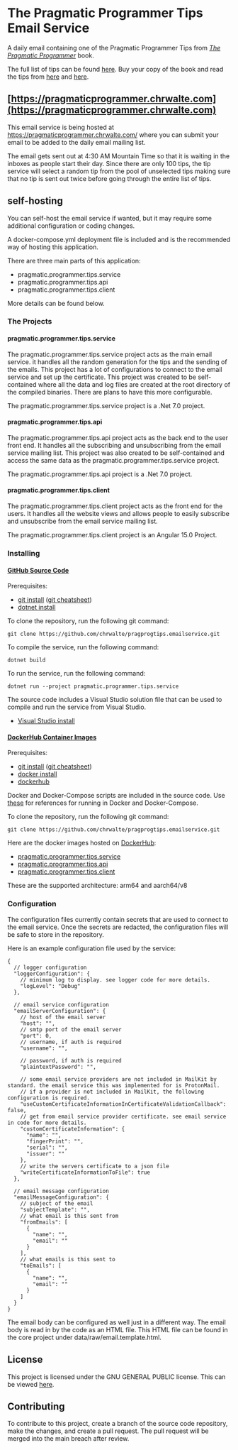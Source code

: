 # The Pragmatic Programmer Tips Email Service

A daily email containing one of the Pragmatic Programmer Tips from [_The Pragmatic Programmer_](https://pragprog.com/titles/tpp20/the-pragmatic-programmer-20th-anniversary-edition/) book.

The full list of tips can be found [here](https://www.pragprog.com/tips/).
Buy your copy of the book and read the tips from [here](https://www.amazon.com/Pragmatic-Programmer-journey-mastery-Anniversary/dp/0135957052/ref=sr_1_1?crid=154XKH7A4LP4C&keywords=The+Pragmatic+Programmer&qid=1650057783&sprefix=the+pragmatic+programmer%2Caps%2C354&sr=8-1) and [here](https://www.informit.com/store/pragmatic-programmer-your-journey-to-mastery-20th-anniversary-9780135957059?ranMID=24808).

## [https://pragmaticprogrammer.chrwalte.com](https://pragmaticprogrammer.chrwalte.com)

This email service is being hosted at <https://pragmaticprogrammer.chrwalte.com/> where you can submit your email to be added to the daily email mailing list.

The email gets sent out at 4:30 AM Mountain Time so that it is waiting in the inboxes as people start their day. Since there are only 100 tips, the tip service will select a random tip from the pool of unselected tips making sure that no tip is sent out twice before going through the entire list of tips.

## self-hosting

You can self-host the email service if wanted, but it may require some additional configuration or coding changes.

A docker-compose.yml deployment file is included and is the recommended way of hosting this application.

There are three main parts of this application:

- pragmatic.programmer.tips.service
- pragmatic.programmer.tips.api
- pragmatic.programmer.tips.client

More details can be found below.

### The Projects

#### pragmatic.programmer.tips.service

The pragmatic.programmer.tips.service project acts as the main email service. it handles all the random generation for the tips and the sending of the emails. This project has a lot of configurations to connect to the email service and set up the certificate. This project was created to be self-contained where all the data and log files are created at the root directory of the compiled binaries. There are plans to have this more configurable.

The pragmatic.programmer.tips.service project is a .Net 7.0 project.

#### pragmatic.programmer.tips.api

The pragmatic.programmer.tips.api project acts as the back end to the user front end. It handles all the subscribing and unsubscribing from the email service mailing list. This project was also created to be self-contained and access the same data as the pragmatic.programmer.tips.service project.

The pragmatic.programmer.tips.api project is a .Net 7.0 project.

#### pragmatic.programmer.tips.client

The pragmatic.programmer.tips.client project acts as the front end for the users. It handles all the website views and allows people to easily subscribe and unsubscribe from the email service mailing list.

The pragmatic.programmer.tips.client project is an Angular 15.0 Project.

### Installing

#### [GitHub Source Code](https://github.com/chrwalte/pragprogtips.emailservice)

Prerequisites:

- [git install](https://git-scm.com/) ([git cheatsheet](https://education.github.com/git-cheat-sheet-education.pdf))
- [dotnet install](https://dotnet.microsoft.com/en-us/)

To clone the repository, run the following git command:

```shell
git clone https://github.com/chrwalte/pragprogtips.emailservice.git
```

To compile the service, run the following command:

```shell
dotnet build
```

To run the service, run the following command:

```shell
dotnet run --project pragmatic.programmer.tips.service
```

The source code includes a Visual Studio solution file that can be used to compile and run the service from Visual Studio.

- [Visual Studio install](https://visualstudio.microsoft.com/)

#### [DockerHub Container Images](https://hub.docker.com/)

Prerequisites:

- [git install](https://git-scm.com/) ([git cheatsheet](https://education.github.com/git-cheat-sheet-education.pdf))
- [docker install](https://docs.docker.com/get-started/)
- [dockerhub](https://hub.docker.com)

Docker and Docker-Compose scripts are included in the source code. Use [these](https://github.com/ChrWalte/pragprogtips.emailservice/tree/main/scripts) for references for running in Docker and Docker-Compose.

To clone the repository, run the following git command:

```shell
git clone https://github.com/chrwalte/pragprogtips.emailservice.git
```

Here are the docker images hosted on [DockerHub](https://hub.docker.com/):

- [pragmatic.programmer.tips.service](https://hub.docker.com/repository/docker/chrwalte/pragmatic.programmer.tips.service)
- [pragmatic.programmer.tips.api](https://hub.docker.com/repository/docker/chrwalte/pragmatic.programmer.tips.api)
- [pragmatic.programmer.tips.client](https://hub.docker.com/repository/docker/chrwalte/pragmatic.programmer.tips.client)

These are the supported architecture: arm64 and aarch64/v8

### Configuration

The configuration files currently contain secrets that are used to connect to the email service.
Once the secrets are redacted, the configuration files will be safe to store in the repository.

Here is an example configuration file used by the service:

```jsonc
{
  // logger configuration
  "loggerConfiguration": {
    // minimum log to display. see logger code for more details.
    "logLevel": "Debug"
  },

  // email service configuration
  "emailServerConfiguration": {
    // host of the email server
    "host": "",
    // smtp port of the email server
    "port": 0,
    // username, if auth is required
    "username": "",

    // password, if auth is required
    "plaintextPassword": "",

    // some email service providers are not included in MailKit by standard. the email service this was implemented for is ProtonMail.
    // if a provider is not included in MailKit, the following configuration is required.
    "useCustomCertificateInformationInCertificateValidationCallback": false,
    // get from email service provider certificate. see email service in code for more details.
    "customCertificateInformation": {
      "name": "",
      "fingerPrint": "",
      "serial": "",
      "issuer": ""
    },
    // write the servers certificate to a json file
    "writeCertificateInformationToFile": true
  },

  // email message configuration
  "emailMessageConfiguration": {
    // subject of the email
    "subjectTemplate": "",
    // what email is this sent from
    "fromEmails": [
      {
        "name": "",
        "email": ""
      }
    ],
    // what emails is this sent to
    "toEmails": [
      {
        "name": "",
        "email": ""
      }
    ]
  }
}
```

The email body can be configured as well just in a different way.
The email body is read in by the code as an HTML file.
This HTML file can be found in the core project under data/raw/email.template.html.

## License

This project is licensed under the GNU GENERAL PUBLIC license.
This can be viewed [here](https://www.gnu.org/licenses/gpl-3.0.en.html).

## Contributing

To contribute to this project, create a branch of the source code repository, make the changes, and create a pull request. The pull request will be merged into the main breach after review.

